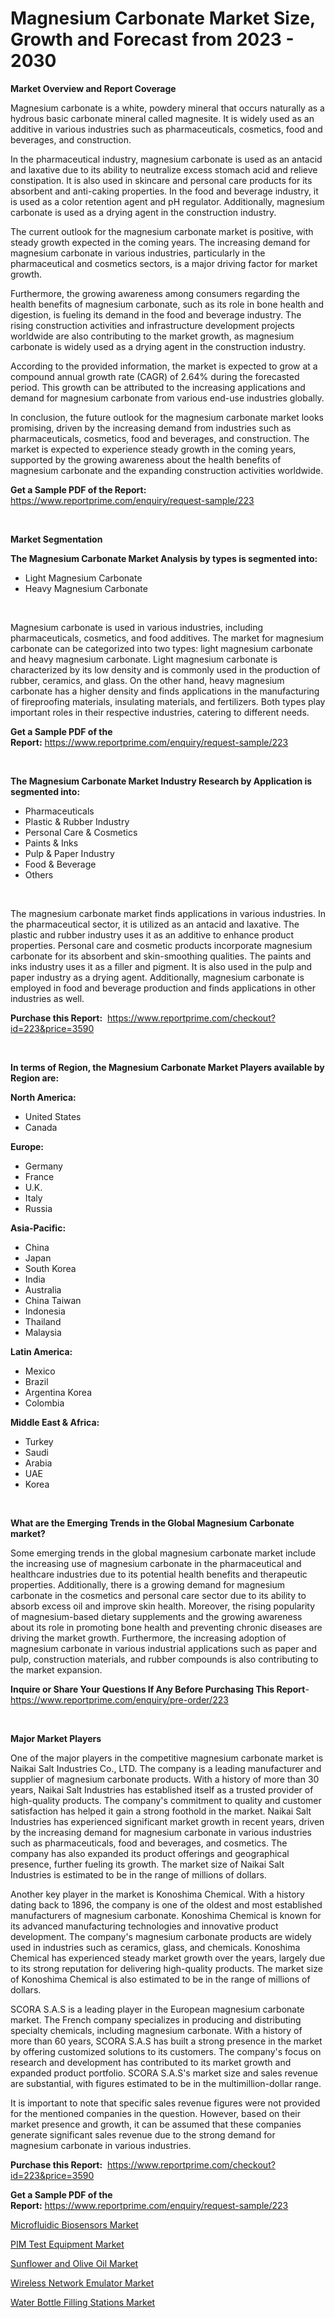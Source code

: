 <p><h1>Magnesium Carbonate Market Size, Growth and Forecast from 2023 - 2030</h1></p><p><strong>Market Overview and Report Coverage</strong></p>
<p><p>Magnesium carbonate is a white, powdery mineral that occurs naturally as a hydrous basic carbonate mineral called magnesite. It is widely used as an additive in various industries such as pharmaceuticals, cosmetics, food and beverages, and construction.</p><p>In the pharmaceutical industry, magnesium carbonate is used as an antacid and laxative due to its ability to neutralize excess stomach acid and relieve constipation. It is also used in skincare and personal care products for its absorbent and anti-caking properties. In the food and beverage industry, it is used as a color retention agent and pH regulator. Additionally, magnesium carbonate is used as a drying agent in the construction industry.</p><p>The current outlook for the magnesium carbonate market is positive, with steady growth expected in the coming years. The increasing demand for magnesium carbonate in various industries, particularly in the pharmaceutical and cosmetics sectors, is a major driving factor for market growth.</p><p>Furthermore, the growing awareness among consumers regarding the health benefits of magnesium carbonate, such as its role in bone health and digestion, is fueling its demand in the food and beverage industry. The rising construction activities and infrastructure development projects worldwide are also contributing to the market growth, as magnesium carbonate is widely used as a drying agent in the construction industry.</p><p>According to the provided information, the market is expected to grow at a compound annual growth rate (CAGR) of 2.64% during the forecasted period. This growth can be attributed to the increasing applications and demand for magnesium carbonate from various end-use industries globally.</p><p>In conclusion, the future outlook for the magnesium carbonate market looks promising, driven by the increasing demand from industries such as pharmaceuticals, cosmetics, food and beverages, and construction. The market is expected to experience steady growth in the coming years, supported by the growing awareness about the health benefits of magnesium carbonate and the expanding construction activities worldwide.</p></p>
<p><strong>Get a Sample PDF of the Report:</strong> <a href="https://www.reportprime.com/enquiry/request-sample/223">https://www.reportprime.com/enquiry/request-sample/223</a></p>
<p>&nbsp;</p>
<p><strong>Market Segmentation</strong></p>
<p><strong>The Magnesium Carbonate Market Analysis by types is segmented into:</strong></p>
<p><ul><li>Light Magnesium Carbonate</li><li>Heavy Magnesium Carbonate</li></ul></p>
<p>&nbsp;</p>
<p><p>Magnesium carbonate is used in various industries, including pharmaceuticals, cosmetics, and food additives. The market for magnesium carbonate can be categorized into two types: light magnesium carbonate and heavy magnesium carbonate. Light magnesium carbonate is characterized by its low density and is commonly used in the production of rubber, ceramics, and glass. On the other hand, heavy magnesium carbonate has a higher density and finds applications in the manufacturing of fireproofing materials, insulating materials, and fertilizers. Both types play important roles in their respective industries, catering to different needs.</p></p>
<p><strong>Get a Sample PDF of the Report:</strong>&nbsp;<a href="https://www.reportprime.com/enquiry/request-sample/223">https://www.reportprime.com/enquiry/request-sample/223</a></p>
<p>&nbsp;</p>
<p><strong>The Magnesium Carbonate Market Industry Research by Application is segmented into:</strong></p>
<p><ul><li>Pharmaceuticals</li><li>Plastic & Rubber Industry</li><li>Personal Care & Cosmetics</li><li>Paints & Inks</li><li>Pulp & Paper Industry</li><li>Food & Beverage</li><li>Others</li></ul></p>
<p>&nbsp;</p>
<p><p>The magnesium carbonate market finds applications in various industries. In the pharmaceutical sector, it is utilized as an antacid and laxative. The plastic and rubber industry uses it as an additive to enhance product properties. Personal care and cosmetic products incorporate magnesium carbonate for its absorbent and skin-smoothing qualities. The paints and inks industry uses it as a filler and pigment. It is also used in the pulp and paper industry as a drying agent. Additionally, magnesium carbonate is employed in food and beverage production and finds applications in other industries as well.</p></p>
<p><strong>Purchase this Report:</strong>&nbsp; <a href="https://www.reportprime.com/checkout?id=223&price=3590">https://www.reportprime.com/checkout?id=223&price=3590</a></p>
<p>&nbsp;</p>
<p><strong>In terms of Region, the Magnesium Carbonate Market Players available by Region are:</strong></p>
<p>
    <p> <strong> North America: </strong>
        <ul>
            <li>United States</li>
            <li>Canada</li>
        </ul>
        </p> 
    <p> <strong> Europe: </strong>
        <ul>
            <li>Germany</li>
            <li>France</li>
            <li>U.K.</li>
            <li>Italy</li>
            <li>Russia</li>
        </ul>
        </p> 
    <p> <strong> Asia-Pacific: </strong>
        <ul>
            <li>China</li>
            <li>Japan</li>
            <li>South Korea</li>
            <li>India</li>
            <li>Australia</li>
            <li>China Taiwan</li>
            <li>Indonesia</li>
            <li>Thailand</li>
            <li>Malaysia</li>
        </ul>
        </p> 
    <p> <strong> Latin America: </strong>
        <ul>
            <li>Mexico</li>
            <li>Brazil</li>
            <li>Argentina Korea</li>
            <li>Colombia</li>
        </ul>
        </p> 
    <p> <strong> Middle East & Africa: </strong>
        <ul>
            <li>Turkey</li>
            <li>Saudi</li>
            <li>Arabia</li>
            <li>UAE</li>
            <li>Korea</li>
        </ul>
    </p>
    </p>
<p>&nbsp;</p>
<p><strong>What are the Emerging Trends in the Global Magnesium Carbonate market?</strong></p>
<p><p>Some emerging trends in the global magnesium carbonate market include the increasing use of magnesium carbonate in the pharmaceutical and healthcare industries due to its potential health benefits and therapeutic properties. Additionally, there is a growing demand for magnesium carbonate in the cosmetics and personal care sector due to its ability to absorb excess oil and improve skin health. Moreover, the rising popularity of magnesium-based dietary supplements and the growing awareness about its role in promoting bone health and preventing chronic diseases are driving the market growth. Furthermore, the increasing adoption of magnesium carbonate in various industrial applications such as paper and pulp, construction materials, and rubber compounds is also contributing to the market expansion.</p></p>
<p><strong>Inquire or Share Your Questions If Any Before Purchasing This Report</strong>- <a href="https://www.reportprime.com/enquiry/pre-order/223">https://www.reportprime.com/enquiry/pre-order/223</a></p>
<p>&nbsp;</p>
<p><strong>Major Market Players</strong></p>
<p><p>One of the major players in the competitive magnesium carbonate market is Naikai Salt Industries Co., LTD. The company is a leading manufacturer and supplier of magnesium carbonate products. With a history of more than 30 years, Naikai Salt Industries has established itself as a trusted provider of high-quality products. The company's commitment to quality and customer satisfaction has helped it gain a strong foothold in the market. Naikai Salt Industries has experienced significant market growth in recent years, driven by the increasing demand for magnesium carbonate in various industries such as pharmaceuticals, food and beverages, and cosmetics. The company has also expanded its product offerings and geographical presence, further fueling its growth. The market size of Naikai Salt Industries is estimated to be in the range of millions of dollars.</p><p>Another key player in the market is Konoshima Chemical. With a history dating back to 1896, the company is one of the oldest and most established manufacturers of magnesium carbonate. Konoshima Chemical is known for its advanced manufacturing technologies and innovative product development. The company's magnesium carbonate products are widely used in industries such as ceramics, glass, and chemicals. Konoshima Chemical has experienced steady market growth over the years, largely due to its strong reputation for delivering high-quality products. The market size of Konoshima Chemical is also estimated to be in the range of millions of dollars.</p><p>SCORA S.A.S is a leading player in the European magnesium carbonate market. The French company specializes in producing and distributing specialty chemicals, including magnesium carbonate. With a history of more than 60 years, SCORA S.A.S has built a strong presence in the market by offering customized solutions to its customers. The company's focus on research and development has contributed to its market growth and expanded product portfolio. SCORA S.A.S's market size and sales revenue are substantial, with figures estimated to be in the multimillion-dollar range.</p><p>It is important to note that specific sales revenue figures were not provided for the mentioned companies in the question. However, based on their market presence and growth, it can be assumed that these companies generate significant sales revenue due to the strong demand for magnesium carbonate in various industries.</p></p>
<p><strong>Purchase this Report:</strong>&nbsp;&nbsp;<a href="https://www.reportprime.com/checkout?id=223&price=3590">https://www.reportprime.com/checkout?id=223&price=3590</a></p>
<p></p>
<p><strong>Get a Sample PDF of the Report:</strong>&nbsp;<a href="https://www.reportprime.com/enquiry/request-sample/223">https://www.reportprime.com/enquiry/request-sample/223</a></p>
<p><p><a href="https://medium.com/@beauhagenes2023/microfluidic-biosensors-market-competitive-analysis-market-trends-and-forecast-to-2030-176d3ea49d4c">Microfluidic Biosensors Market</a></p><p><a href="https://medium.com/@luispacocha/pim-test-equipment-market-furnishes-information-on-market-share-market-trends-and-market-growth-1f736efd913a">PIM Test Equipment Market</a></p><p><a href="https://medium.com/@carolynfuller1997/sunflower-and-olive-oil-market-comprehensive-assessment-by-type-application-and-geography-6cb53428ccdf">Sunflower and Olive Oil Market</a></p><p><a href="https://medium.com/@dashawnmoen/wireless-network-emulator-market-analysis-its-cagr-market-segmentation-and-global-industry-fa7332848302">Wireless Network Emulator Market</a></p><p><a href="https://medium.com/@digitaldiviner12/analyzing-water-bottle-filling-stations-market-global-industry-perspective-and-forecast-2023-to-d1c95bcaafb2">Water Bottle Filling Stations Market</a></p></p>